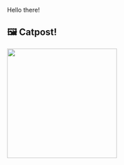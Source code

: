 Hello there!



## 🖼️ Catpost!

<sub>
    <img src="https://cdn2.thecatapi.com/images/4d4.gif" height="256">
</sub>

